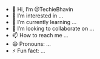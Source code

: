 - 👋 Hi, I’m @TechieBhavin
- 👀 I’m interested in ...
- 🌱 I’m currently learning ...
- 💞️ I’m looking to collaborate on ...
- 📫 How to reach me ...
- 😄 Pronouns: ...
- ⚡ Fun fact: ...

<!---
TechieBhavin/TechieBhavin is a ✨ special ✨ repository because its `README.md` (this file) appears on your GitHub profile.
You can click the Preview link to take a look at your changes.
--->
